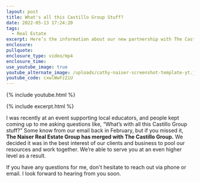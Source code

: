 ```yaml
---
layout: post
title: What's all this Castillo Group Stuff?
date: 2022-05-13 17:24:20
tags:
  - Real Estate
excerpt: Here’s the information about our new partnership with The Castillo Group.
enclosure:
pullquote:
enclosure_type: video/mp4
enclosure_time:
use_youtube_image: true
youtube_alternate_image: /uploads/cathy-naiser-screenshot-template-yt.jpeg
youtube_code: cxwlWwFzZiU
---
```

{% include youtube.html %}

{% include excerpt.html %}

I was recently at an event supporting local educators, and people kept coming up to me asking questions like, “What’s with all this Castillo Group stuff?” Some know from our email back in February, but if you missed it, **The Naiser Real Estate Group has merged with The Castillo Group.** We decided it was in the best interest of our clients and business to pool our resources and work together. We’re able to serve you at an even higher level as a result.&nbsp;

If you have any questions for me, don't hesitate to reach out via phone or email. I look forward to hearing from you soon.
